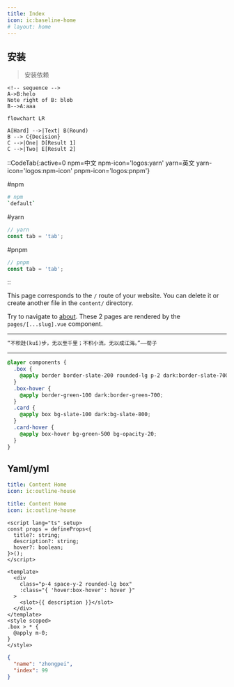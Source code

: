 ```yaml
---
title: Index
icon: ic:baseline-home
# layout: home
---
```


## 安装

> 安装依赖




```
<!-- sequence -->
A->B:helo
Note right of B: blob
B-->A:aaa

```



```mermaid
flowchart LR

A[Hard] -->|Text| B(Round)
B --> C{Decision}
C -->|One| D[Result 1]
C -->|Two| E[Result 2]
```

::CodeTab{:active=0 npm=中文 npm-icon='logos:yarn' yarn=英文 yarn-icon='logos:npm-icon' pnpm-icon='logos:pnpm'}

#npm

```bash [default.txt]
# npm
`default`
```

#yarn

```js [tab.js]
// yarn
const tab = 'tab';
```

#pnpm

```js [tab.js]
// pnpm
const tab = 'tab';
```

::


This page corresponds to the `/` route of your website. You can delete it or create another file in the `content/` directory.

Try to navigate to [about](about.md). These 2 pages are rendered by the `pages/[...slug].vue` component.

---

```txt
“不积跬(kuǐ)步，无以至千里；不积小流，无以成江海。”——荀子
```

---

```css
@layer components {
  .box {
    @apply border border-slate-200 rounded-lg p-2 dark:border-slate-700;
  }
  .box-hover {
    @apply border-green-100 dark:border-green-700;
  }
  .card {
    @apply box bg-slate-100 dark:bg-slate-800;
  }
  .card-hover {
    @apply box-hover bg-green-500 bg-opacity-20;
  }
}
```

## Yaml/yml

```yaml [_dir.yml] {.mt-4}
title: Content Home
icon: ic:outline-house
```

```yml
title: Content Home
icon: ic:outline-house
```

```vue
<script lang="ts" setup>
const props = defineProps<{
  title?: string;
  description?: string;
  hover?: boolean;
}>();
</script>

<template>
  <div
    class="p-4 space-y-2 rounded-lg box"
    :class="{ 'hover:box-hover': hover }"
  >
    <slot>{{ description }}</slot>
  </div>
</template>
<style scoped>
.box > * {
  @apply m-0;
}
</style>
```

```json
{
  "name": "zhongpei",
  "index": 99
}
```
